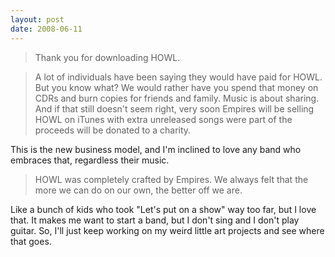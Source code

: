 ```yaml
---
layout: post
date: 2008-06-11
--- 
```


>Thank you for downloading HOWL.

>A lot of individuals have been saying they would have paid for HOWL. But you know what? We would rather have you spend that money on CDRs and burn copies for friends and family. Music is about sharing. And if that still doesn't seem right, very soon Empires will be selling HOWL on iTunes with extra unreleased songs were part of the proceeds will be donated to a charity.

This is the new business model, and I'm inclined to love any band who embraces that, regardless their music.

>HOWL was completely crafted by Empires. We always felt that the more we can do on our own, the better off we are. 

Like a bunch of kids who took "Let's put on a show" way too far, but I love that. It makes me want to start a band, but I don't sing and I don't play guitar. So, I'll just keep working on my weird little art projects and see where that goes.

